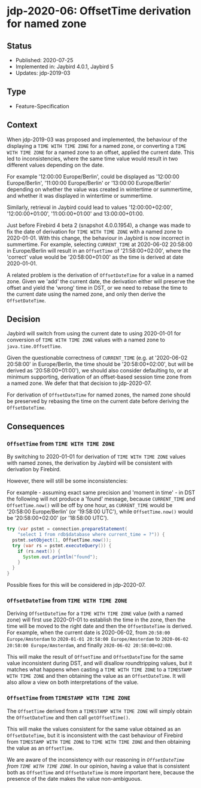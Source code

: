 # jdp-2020-06: OffsetTime derivation for named zone

## Status

- Published: 2020-07-25
- Implemented in: Jaybird 4.0.1, Jaybird 5
- Updates: jdp-2019-03

## Type

- Feature-Specification

## Context

When jdp-2019-03 was proposed and implemented, the behaviour of the displaying
a `TIME WITH TIME ZONE` for a named zone, or converting a `TIME WITH TIME ZONE`
for a named zone to an offset, applied the current date. This led to
inconsistencies, where the same time value would result in two different values
depending on the date.

For example '12:00:00 Europe/Berlin', could be displayed as 
'12:00:00 Europe/Berlin', '11:00:00 Europe/Berlin' or '13:00:00 Europe/Berlin'
depending on whether the value was created in wintertime or summertime, and
whether it was displayed in wintertime or summertime.

Similarly, retrieval in Jaybird could lead to values '12:00:00+02:00', 
'12:00:00+01:00', '11:00:00+01:00' and 13:00:00+01:00.

Just before Firebird 4 beta 2 (snapshot 4.0.0.1954), a change was made to fix
the date of derivation for `TIME WITH TIME ZONE` with a named zone to 2020-01-01.
With this change, the behaviour in Jaybird is now incorrect in summertime. For
example, selecting `CURRENT_TIME` at 2020-06-02 20:58:00 in Europe/Berlin will
result in an `OffsetTime` of '21:58:00+02:00', where the 'correct' value would
be '20:58:00+01:00' as the time is derived at date 2020-01-01.

A related problem is the derivation of `OffsetDateTime` for a value in a named
zone. Given we 'add' the current date, the derivation either will preserve the
offset and yield the 'wrong' time in DST, or we need to rebase the time to
the current date using the named zone, and only then derive the `OffsetDateTime`.

## Decision

Jaybird will switch from using the current date to using 2020-01-01 for
conversion of `TIME WITH TIME ZONE` values with a named zone to
`java.time.OffsetTime`.

Given the questionable correctness of `CURRENT_TIME` (e.g. at '2020-06-02 20:58:00'
in Europe/Berlin, the time should be '20:58:00+02:00', but will be derived as
'20:58:00+01:00'), we should also consider defaulting to, or at minimum
supporting, derivation of an offset-based session time zone from a named zone.
We defer that that decision to jdp-2020-07.

For derivation of `OffsetDateTime` for named zones, the named zone should be
preserved by rebasing the time on the current date before deriving
the `OffsetDateTime`.

## Consequences

### `OffsetTime` from `TIME WITH TIME ZONE`

By switching to 2020-01-01 for derivation of `TIME WITH TIME ZONE` values with
named zones, the derivation by Jaybird will be consistent with derivation by
Firebird.

However, there will still be some inconsistencies:

For example - assuming exact same precision and 'moment in time' - in DST the
following will not produce a 'found' message, because `CURRENT_TIME` and
`OffsetTime.now()` will be off by one hour, as `CURRENT_TIME` would be
'20:58:00 Europe/Berlin' (or '19:58:00 UTC'), while `OffsetTime.now()` would be
'20:58:00+02:00' (or '18:58:00 UTC').

```java
try (var pstmt = connection.prepareStatement(
    "select 1 from rdb$database where current_time = ?")) {
  pstmt.setObject(1, OffsetTime.now());
  try (var rs = pstmt.executeQuery()) {
    if (rs.next()) {
      System.out.println("found");
    }
  }
}
```

Possible fixes for this will be considered in jdp-2020-07.

### `OffsetDateTime` from `TIME WITH TIME ZONE`

Deriving `OffsetDateTime` for a `TIME WITH TIME ZONE` value (with a named zone)
will first use 2020-01-01 to establish the time in the zone, then the time will
be moved to the right date and then the `OffsetDateTime` is derived. For example,
when the current date is 2020-06-02, from `20:58:00 Europe/Amsterdam` to
`2020-01-01 20:58:00 Europe/Amsterdam` to `2020-06-02 20:58:00 Europe/Amsterdam`,
and finally `2020-06-02 20:58:00+02:00`.

This will make the result of `OffsetTime` and `OffsetDateTime` for the same
value inconsistent during DST, and will disallow roundtripping values, but it
matches what happens when casting a `TIME WITH TIME ZONE` to a `TIMESTAMP WITH
TIME ZONE` and then obtaining the value as an `OffsetDateTime`. It will also
allow a view on both interpretations of the value.

### `OffsetTime` from `TIMESTAMP WITH TIME ZONE`

The `OffsetTime` derived from a `TIMESTAMP WITH TIME ZONE` will simply obtain
the `OffsetDateTime` and then call `getOffsetTime()`.

This will make the values consistent for the same value obtained as an
`OffsetDateTime`, but it is inconsistent with the cast behaviour of Firebird
from `TIMESTAMP WITH TIME ZONE` to `TIME WITH TIME ZONE` and then obtaining the
value as an `OffsetTime`.

We are aware of the inconsistency with our reasoning in _`OffsetDateTime` from
`TIME WITH TIME ZONE`_. In our opinion, having a value that is consistent both
as `OffsetTime` and `OffsetDateTime` is more important here, because the
presence of the date makes the value non-ambiguous.
